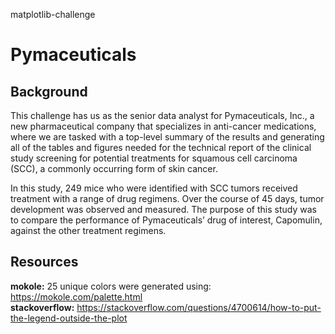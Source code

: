 matplotlib-challenge
# Pymaceuticals
## Background
This challenge has us as the senior data analyst for Pymaceuticals, Inc., a new pharmaceutical company that specializes in anti-cancer medications, where we are tasked with a top-level summary of the results and generating all of the tables and figures needed for the technical report of the clinical study screening for potential treatments for squamous cell carcinoma (SCC), a commonly occurring form of skin cancer.

In this study, 249 mice who were identified with SCC tumors received treatment with a range of drug regimens. Over the course of 45 days, tumor development was observed and measured. The purpose of this study was to compare the performance of Pymaceuticals’ drug of interest, Capomulin, against the other treatment regimens.
## Resources
**mokole:** 25 unique colors were generated using: https://mokole.com/palette.html<br>
**stackoverflow:** https://stackoverflow.com/questions/4700614/how-to-put-the-legend-outside-the-plot
